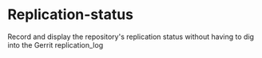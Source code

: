 # Replication-status

Record and display the repository's replication status without having to dig
into the Gerrit replication_log